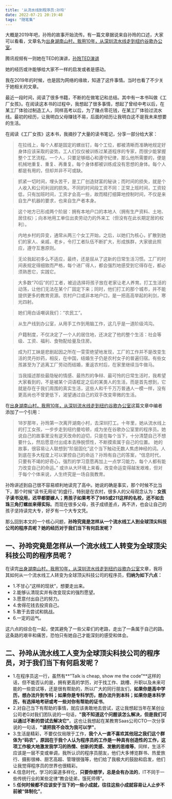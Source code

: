 ```yaml
---
title: '从流水线到程序员:孙玲'
date: 2022-07-21 20:19:48
tags: "随笔集"
---
```


大概是2019年吧，孙玲的故事开始流传。有一篇文章据说来自孙玲的口述，大家可以看看，文章名为[出身湖南山村，我用10年，从深圳流水线走到纽约谷歌办公室](https://zhuanlan.zhihu.com/p/71742209)。
<!--more-->
腾讯视频有一则她在TED的演讲，[孙玲TED演讲](https://v.qq.com/x/page/b30624hyeqy.html)

她的经历或许能够给大家不一样的启发或者是感动。

我在2019年的时候，也是因为网络的缘故，知道了这件事情。当时也看了不少关于她相关的文章。

最近一段时间，阅读了很多书籍，不断的在做笔记和总结。其中有一本书叫做《工厂女孩》。在阅读这本书的过程中，我想起了很多事情，想起了曾经中考以后，在某工厂体验过制造工人，同样高考以后，为了赚点零花钱，在某工厂体验过流水线。最初的经历，让我明白父母赚钱不易，后面的经历让我明白这不是我未来想要的生活。

在阅读《工厂女孩》这本书，我摘抄了大量的读书笔记，分享一部分给大家：

> 在拉线上，每个人都是固定的螺丝钉，每个工位，都被清晰而准确地规定好身体应该采取的姿势。工人们仅仅被训练过某道程序的专家，而很少能掌握整个工艺流程。一个人，只要足够细心和遵守纪律，那么他所需要的，便是机械地重复、重复、再重复。每个身体都被训练成没有思想的身体。每个人都是有用的，但却并非不可或缺。

> 抓紧一切时间，埋头苦干，是工厂创造财富的秘诀；而时间的损失，就是个人收入和公司利润的损失。不同的时间段工资不同：正常上班时间，工资较低，只有加班时间，工资才会高一些，故而精打细算地控制时间，不仅是来自生产机器的要求，也来自生产者本身。

> 这个地方已形成两个阶层：拥有本地户口的本地人（拥有生产资料、土地、居住权）；向本地用工单位出卖劳动力的外来工（但没有在此长期定居的权利）。

> 内地乡村的异变，通常从两三个女工开始，之后，以她们为核心，扩散到她们的家人、亲戚、老乡，令打工者队伍不断扩大，形成族群，大家彼此照应，遵守互惠原则。

> 无论我起初多么不适应，最终，还是屈从了这新的日常生活习惯。工厂的时间表规定得细致而严格，每个进厂得人，都会强烈地感受到它得存在，都必须熟悉它，实践它。

> 大多数“70后”的打工者，被迫选择将孩子放在老家让老人养育。打工生活的动荡，让他们无法在某个厂固定下来；同时，他们打工的那个城市，并不能提供更多的教育资源。农村户口或非本地户口，是一把高高举起的利剑，寒光四射。

> 她们用白话嘲讽我们：“农民工”。

> 从生产线到办公室，从用手工作到用脑工作，这几乎是一道阶级鸿沟。

> 户籍制度，不仅决定了一个人的居住地，还决定了他的整个生活：社会等级、工资、福利、食物配给量及住房。

> 成为打工妹是悲剧起因之所在一雯雯绝望地发现，工厂的工作并不是改变生活的灵丹妙药，相反，在中国，结婚生子仍是农村女子的普遍归宿。有些女孩甚至为了逃离工厂劳动而结婚，重返农村后，在家里继续当牛做马。

> 当我描述那些最隐秘的情感、最热烈的争辩、最可怜的日常生活时，我希望大家看到的，不是被某个词语框定之后的某类人的生活，而是首先想到，它就是存在于我们周围的真实生活，这些人和千千万万普通人一模一样，没有更高尚也不曾更低下，渴望通过自己的双手改变卑微的生活。



在[出身湖南山村，我用10年，从深圳流水线走到纽约谷歌办公室](https://zhuanlan.zhihu.com/p/71742209)这篇文章中编者添加了一个引用：
> 18岁那年，孙玲第一次离开湖南小村，去深圳打工。十年里，她从流水线上的打工女孩，一步步走到纽约曼哈顿，成为坐在谷歌办公室里的程序员。她说自己的故事里没有逆天改命的迫切，只是在每个当下，十分清楚自己不想要什么，然后愿意付出成本去挣脱惯性，不断摸索属于自己的位置。
她的故事，很容易让人联想到“阶层固化”这个当下触动无数人焦虑神经的词。人到底在多大程度上可以掌控自己的命运？孙玲有自己的答案，“信息时代，只要有不竭的好奇心，强烈的学习意愿再加上一点学习能力，每个人都有能力改变自己的命运。”
或许从大环境上来看，改变命运变得越发艰难，但对于每个个体来说，人生终究是一场自我教育。


孙玲讲述到自己很不容易顺利地读完了高中。她说的确是事实，那个时候不比当下，那个时候“读书无用论”的盛行，特别是在农村，很多人的父母观念认为：**女孩子读书没用，迟早都要嫁人；男孩子如果考不了985或211这样的名校，还不如去珠三角打螺丝来得实际**。而现在很多父母，孩子成绩差点，再不济，也会让自己的孩子坚持读完大专，好歹有一个大专文凭。


那么回到本文的一个核心问题，**孙玲究竟是怎样从一个流水线工人到全球顶尖科技公司的程序员呢？她的经历对于我们当下有何启发呢？**


## 一、孙玲究竟是怎样从一个流水线工人转变为全球顶尖科技公司的程序员呢？

在读完[出身湖南山村，我用10年，从深圳流水线走到纽约谷歌办公室](https://zhuanlan.zhihu.com/p/71742209)文章，我将其如何从一个流水线工人转变为全球顶尖科技公司的程序员，**归纳为如下六点：**

- 1.不甘心“这样的现状”，想要走出来。
- 2.能够认清现实并有改变现实的强烈愿望。
- 3.愿意付出自己的努力。
- 4.舍得花钱去投资自己。
- 5.敢于去尝试和挑战。
- 6.一定的运气。

这六点的综合在一起，使其避免了一些父辈们的老路，走出了一条属于自己的路。这条路的艰辛和痛苦，恐怕只有她自己才能深刻的感受和体会。

## 二、孙玲从流水线工人变为全球顶尖科技公司的程序员，对于我们当下有何启发呢？
- 1.在程序员这一行，虽然有**”Talk is cheap, show me the code”**这样的话，但不能否认的是，拥有更高的学历，对于找工作、跳槽、升职以及未来可能的一些尝试等，还是很有帮助的，所以广大的同行朋友们，**如果你是高中学历，想办法升到专科；如果你是专科学历，想办法升到本科；如果你是本科学历，有选择地考研或考一些对你有帮助的证书**。
- 2.对自己当下有帮助的事情，就应该勇敢地去尝试，这让我想起当年在某创业公司老G对我们团队说的一句话，**"我不知道这个问题该怎么解决，但是我们可以通过不断的尝试去解决它"**。这也让我想起在某教育Saas公司CTO一次分享说的一句话，**"请把我不会改为我可以学"**。
- 3.生活是精彩，不要仅仅局限于工作，**我个人一直不喜欢其他冠之我们这个群体为“码农”，原因在于我个人认为程序员的工作是一种具有创造性的工作，这项工作极大地激发我学习的热情、创新的灵感、发散的思维等**。同样，生活不应该是一层不变或单调，我所认识的程序员朋友，他们大多博览群书、热爱旅行、摄影很棒、厨艺高超、管理很强等，他们给了我极大的鼓励和启发，他们让我觉得程序员的世界也很精彩。
- 4.信息时代，学习的渠道多样化，**只要你想学，总是会有办法的**，IT不同于一些传统行业的某些定律“教会徒弟，饿死师傅”。
- 5.**任何时候都不应该安于当下的一些小成就，往往这些小成就容易让人止步不前被“体制化”**。